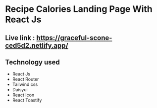 # Recipe Calories Landing Page With React Js

## Live link : https://graceful-scone-ced5d2.netlify.app/

## Technology used

- React Js
- React Router
- Tailwind css
- Daisyui
- React Icon
- React Toastify
